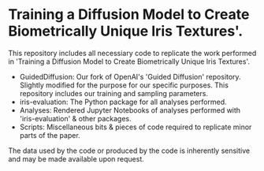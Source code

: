# Training a Diffusion Model to Create Biometrically Unique Iris Textures'.
This repository includes all necessiary code to replicate the work performed in 'Training a Diffusion Model to Create Biometrically Unique Iris Textures'.
* GuidedDiffusion: Our fork of OpenAI's 'Guided Diffusion' repository. Slightly modified for the purpose for our specific purposes. This repository includes our training and sampling parameters.
* iris-evaluation: The Python package for all analyses performed.
* Analyses: Rendered Jupyter Notebooks of analyses performed with 'iris-evaluation' & other packages.
* Scripts: Miscellaneous bits & pieces of code required to replicate minor parts of the paper.

The data used by the code or produced by the code is inherently sensitive and may be made available upon request.

